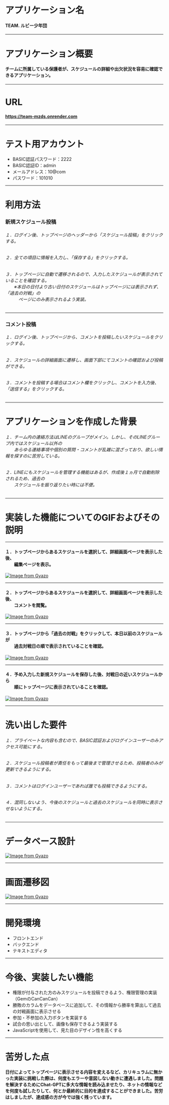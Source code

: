 # アプリケーション名
#### TEAM. ルビー少年団
---
# アプリケーション概要
#### チームに所属している保護者が、スケジュールの詳細や出欠状況を容易に確認できるアプリケーション。
---
# URL
#### https://team-mzds.onrender.com
---
# テスト用アカウント
- BASIC認証パスワード：2222
- BASIC認証ID：admin
- メールアドレス：10@com
- パスワード：101010
---
# 利用方法
### 新規スケジュール投稿
###### １．ログイン後、トップページのヘッダーから「スケジュール投稿」をクリックする。
###### ２．全ての項目に情報を入力し、「保存する」をクリックする。
###### ３．トップページに自動で遷移されるので、入力したスケジュールが表示されていることを確認する。<br>　　※本日の日付より古い日付のスケジュールはトップページには表示されず、「過去の対戦」の<br>　　　ページにのみ表示されるよう実装。
---
### コメント投稿
###### １．ログイン後、トップページから、コメントを投稿したいスケジュールをクリックする。
###### ２．スケジュールの詳細画面に遷移し、画面下部にてコメントの確認および投稿ができる。
###### ３．コメントを投稿する場合はコメント欄をクリックし、コメントを入力後、「送信する」をクリックする。
---
# アプリケーションを作成した背景
###### １．チーム内の連絡方法はLINEのグループがメイン。しかし、そのLINEグループ内ではスケジュール以外の<br>　　あらゆる連絡事項や個別の質問・コメントが乱雑に混ざっており、欲しい情報を探すのに苦労している。

###### ２．LINEにもスケジュールを管理する機能はあるが、作成後１ヵ月で自動削除されるため、過去の<br>　　スケジュールを振り返りたい時には不便。
---
# 実装した機能についてのGIFおよびその説明
---
#### １．トップページからあるスケジュールを選択して、詳細画面ページを表示した後、<br>　　編集ページを表示。
[![Image from Gyazo](https://i.gyazo.com/8dd013e13391cfdb3b5712de6cefab19.gif)](https://gyazo.com/8dd013e13391cfdb3b5712de6cefab19)

---

#### ２．トップページからあるスケジュールを選択して、詳細画面ページを表示した後、<br>　　コメントを閲覧。
[![Image from Gyazo](https://i.gyazo.com/06e4af60d67cd92b9165e71f1417adfe.gif)](https://gyazo.com/06e4af60d67cd92b9165e71f1417adfe)

---

#### ３．トップページから「過去の対戦」をクリックして、本日以前のスケジュールが<br>　　過去対戦日の順で表示されていることを確認。
[![Image from Gyazo](https://i.gyazo.com/3f7a6199c63a0849d14fe85f576a38a9.gif)](https://gyazo.com/3f7a6199c63a0849d14fe85f576a38a9)

---

#### ４．予め入力した新規スケジュールを保存した後、対戦日の近いスケジュールから<br>　　順にトップページに表示されていることを確認。
[![Image from Gyazo](https://i.gyazo.com/cec8751b8ad4689ed426590ca98eddd3.gif)](https://gyazo.com/cec8751b8ad4689ed426590ca98eddd3)

---

# 洗い出した要件
###### １．プライベートな内容も含むので、BASIC認証およびログインユーザーのみアクセス可能にする。
###### ２．スケジュール投稿者が責任をもって最後まで管理させるため、投稿者のみが更新できるようにする。
###### ３．コメントはログインユーザーであれば誰でも投稿できるようにする。
###### ４．混同しないよう、今後のスケジュールと過去のスケジュールを同時に表示させないようにする。
---
# データベース設計
[![Image from Gyazo](https://i.gyazo.com/254650e8be1d945c6039943cb2123c4c.png)](https://gyazo.com/254650e8be1d945c6039943cb2123c4c)

---
# 画面遷移図
[![Image from Gyazo](https://i.gyazo.com/fd18c1358b2c21e8fe29c0d758e6422a.png)](https://gyazo.com/fd18c1358b2c21e8fe29c0d758e6422a)

---
# 開発環境
- フロントエンド
- バックエンド
- テキストエディタ
---
# 今後、実装したい機能
- 権限が付与された方のみスケジュールを投稿できるよう、権限管理の実装（GemのCanCanCan）
- 勝敗のカラムをデータベースに追加して、その情報から勝率を算出して過去の対戦画面に表示させる
- 参加・不参加の入力ボタンを実装する
- 試合の思い出として、画像も保存できるよう実装する
- JavaScriptを使用して、見た目のデザイン性を高くする
---
# 苦労した点
#### 日付によってトップページに表示させる内容を変えるなど、カリキュラムに無かった実装に挑戦した際は、何度もエラーや意図しない動きに遭遇しました。問題を解決するためにChat-GPTに多大な情報を読み込ませたり、ネットの情報などを何度も試したりして、何とか最終的に目的を達成することができました。苦労はしましたが、達成感の方が今では強く残っています。



<!-- 
# テーブル設計

## users テーブル

| Column              | Type       | Options                        |
| ------------------- | ---------- | ------------------------------ |
| email               | string     | null: false, unique: true      |
| encrypted_password  | string     | null: false                    |
| name_kanji          | string     | null: false                    |
| name_katakana       | string     | null: false                    |

### Association

- has_many :schedules
- has_many :comments

## schedules テーブル

| Column              | Type       | Options                        |
| ------------------- | ---------- | ------------------------------ |
| status_id           | integer    | null: false                    |
| match_day           | date       | null: false                    |
| match_week_id       | integer    | null: false                    |
| opponent            | string     | null: false                    |
| location            | string     | null: false                    |
| start_time          | integer    | null: false                    |
| meeting_time        | integer    | null: false                    |
| deadline            | date       | null: false                    |
| user                | references | null: false, foreign_key: true |

### Association

- belongs_to :user
- has_many :comments

## comments テーブル

| Column              | Type       | Options                        |
| ------------------- | ---------- | ------------------------------ |
| content             | text       | null: false                    |
| schedule            | references | null: false, foreign_key: true |
| user                | references | null: false, foreign_key: true |

### Association

- belongs_to :user
- belongs_to :schedule -->


